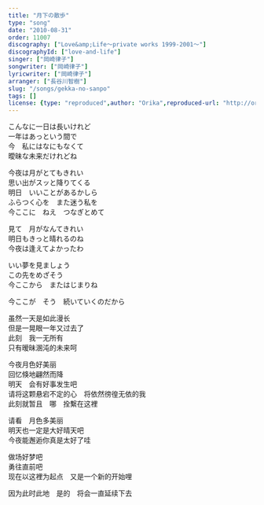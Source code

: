 ```yaml
---
title: "月下の散歩"
type: "song"
date: "2010-08-31"
order: 11007
discography: ["Love&amp;Life〜private works 1999-2001〜"]
discographyId: ["love-and-life"]
singer: ["岡崎律子"]
songwriter: ["岡崎律子"]
lyricwriter: ["岡崎律子"]
arranger: ["長谷川智樹"]
slug: "/songs/gekka-no-sanpo"
tags: []
license: {type: "reproduced",author: "Orika",reproduced-url: "http://orikamushi.myweb.hinet.net/",reproduced-website: "織歌蟲網站"}
---
```


こんなに一日は長いけれど   
一年はあっという間で   
今　私にはなにもなくて   
曖昧な未来だけれどね   
  
今夜は月がとてもきれい   
思い出がスッと降りてくる   
明日　いいことがあるかしら   
ふらつく心を　また迷う私を   
今ここに　ねえ　つなぎとめて   
  
見て　月がなんてきれい   
明日もきっと晴れるのね   
今夜は逢えてよかったわ   
  
いい夢を見ましょう   
この先をめざそう   
今ここから　またはじまりね   
  
今ここが　そう　続いていくのだから  
  
  <!-- 翻译 -->

虽然一天是如此漫长   
但是一晃眼一年又过去了   
此刻　我一无所有   
只有暧昧溷沌的未来呵   
  
今夜月色好美丽   
回忆倏地翩然而降   
明天　会有好事发生吧   
请将这颗悬宕不定的心　将依然徬徨无依的我   
此刻就暂且　哪　拴繫在这裡   
  
请看　月色多美丽   
明天也一定是大好晴天吧   
今夜能邂逅你真是太好了哇   
  
做场好梦吧   
勇往直前吧   
现在以这裡为起点　又是一个新的开始哩   
  
因为此时此地　是的　将会一直延续下去
